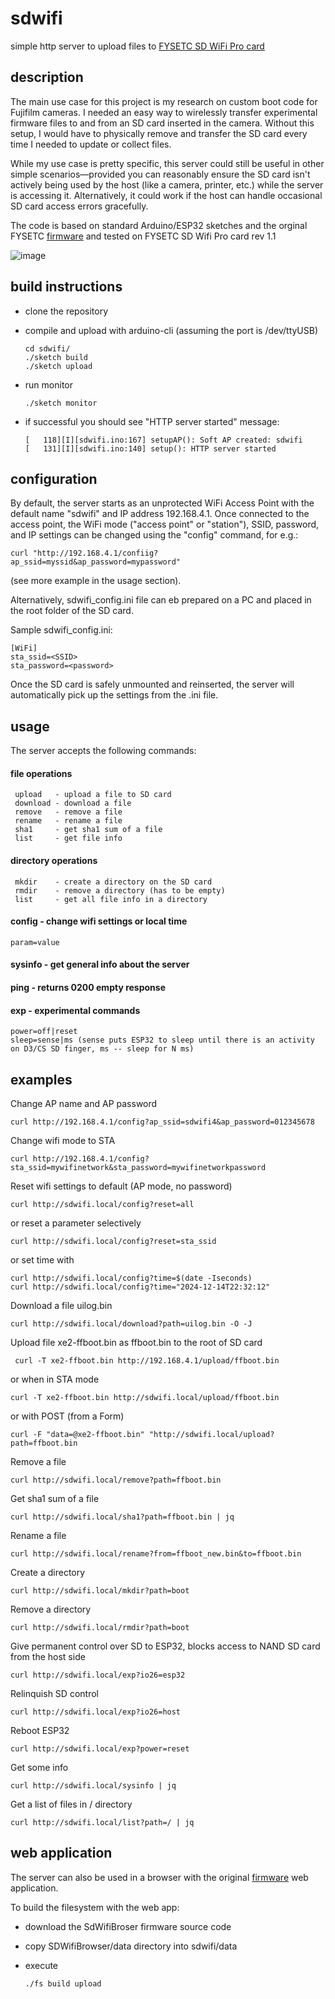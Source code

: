 # sdwifi

simple http server to upload files to [FYSETC SD WiFi Pro card](https://github.com/FYSETC/SD-WIFI-PRO)

## description
 
The main use case for this project is my research on custom boot code for Fujifilm cameras. I needed an easy way to wirelessly transfer experimental firmware files to and from an SD card inserted in the camera. Without this setup, I would have to physically remove and transfer the SD card every time I needed to update or collect files.

While my use case is pretty specific, this server could still be useful in other simple scenarios—provided you can reasonably ensure the SD card isn't actively being used by the host (like a camera, printer, etc.) while the server is accessing it. Alternatively, it could work if the host can handle occasional SD card access errors gracefully.

The code is based on standard Arduino/ESP32 sketches and the orginal FYSETC [firmware](https://github.com/FYSETC/SdWiFiBrowser) and tested on FYSETC SD Wifi Pro card rev 1.1

![image](https://github.com/user-attachments/assets/bac7d2be-150f-4b85-b5eb-42dadb482aca)


## build instructions

- clone the repository 

- compile and upload with arduino-cli (assuming the port is /dev/ttyUSB)

      cd sdwifi/
      ./sketch build 
      ./sketch upload

- run monitor

      ./sketch monitor

- if successful you should see "HTTP server started" message:

      [   118][I][sdwifi.ino:167] setupAP(): Soft AP created: sdwifi
      [   131][I][sdwifi.ino:140] setup(): HTTP server started

## configuration

By default, the server starts as an unprotected WiFi Access Point with the default name "sdwifi" and IP address 192.168.4.1. Once connected to the access point, the WiFi mode ("access point" or "station"), SSID, password, and IP settings can be changed using the "config" command, for e.g.:

    curl "http://192.168.4.1/confiig?ap_ssid=myssid&ap_password=mypassword"

(see more example in the usage section). 

Alternatively, sdwifi_config.ini file can eb prepared on a PC and placed in the root folder of the SD card. 

Sample sdwifi_config.ini:
```
[WiFi]
sta_ssid=<SSID>
sta_password=<password>
```
Once the SD card is safely unmounted and reinserted, the server will automatically pick up the settings from the .ini file.

## usage

The server accepts the following commands:

 #### file operations

     upload   - upload a file to SD card
     download - download a file
     remove   - remove a file
     rename   - rename a file
     sha1     - get sha1 sum of a file
     list     - get file info

 #### directory operations

     mkdir    - create a directory on the SD card
     rmdir    - remove a directory (has to be empty)
     list     - get all file info in a directory
 
 #### config   - change wifi settings or local time
 
    param=value
 
 #### sysinfo  - get general info about the server

 #### ping     - returns 0200 empty response

 #### exp      - experimental commands
 
    power=off|reset
    sleep=sense|ms (sense puts ESP32 to sleep until there is an activity on D3/CS SD finger, ms -- sleep for N ms)

 ## examples
   
   Change AP name and AP password
   
    curl http://192.168.4.1/config?ap_ssid=sdwifi4&ap_password=012345678
 
   Change wifi mode to STA
    
    curl http://192.168.4.1/config?sta_ssid=mywifinetwork&sta_password=mywifinetworkpassword
 
   Reset wifi settings to default (AP mode, no password)
    
    curl http://sdwifi.local/config?reset=all
 
   or reset a parameter selectively 
   
    curl http://sdwifi.local/config?reset=sta_ssid
 
   or set time with
   
    curl http://sdwifi.local/config?time=$(date -Iseconds)
    curl http://sdwifi.local/config?time="2024-12-14T22:32:12"
    

   Download a file uilog.bin 

    curl http://sdwifi.local/download?path=uilog.bin -O -J

   Upload file xe2-ffboot.bin as ffboot.bin to the root of SD card
    
     curl -T xe2-ffboot.bin http://192.168.4.1/upload/ffboot.bin
 
   or when in STA mode
   
    curl -T xe2-ffboot.bin http://sdwifi.local/upload/ffboot.bin

   or with POST (from a Form)
   
    curl -F "data=@xe2-ffboot.bin" "http://sdwifi.local/upload?path=ffboot.bin
   
   Remove a file
    
    curl http://sdwifi.local/remove?path=ffboot.bin
 
   Get sha1 sum of a file
    
    curl http://sdwifi.local/sha1?path=ffboot.bin | jq
 
   Rename a file
    
    curl http://sdwifi.local/rename?from=ffboot_new.bin&to=ffboot.bin
 
   Create a directory
    
    curl http://sdwifi.local/mkdir?path=boot
  
   Remove a directory
    
    curl http://sdwifi.local/rmdir?path=boot

   Give permanent control over SD to ESP32, blocks access to NAND SD card from the host side
     
    curl http://sdwifi.local/exp?io26=esp32
 
   Relinquish SD control
    
    curl http://sdwifi.local/exp?io26=host
 
   Reboot ESP32
    
    curl http://sdwifi.local/exp?power=reset

   Get some info
    
    curl http://sdwifi.local/sysinfo | jq

   Get a list of files in / directory
    
    curl http://sdwifi.local/list?path=/ | jq

## web application

The server can also be used in a browser with the original [firmware](https://github.com/FYSETC/SdWiFiBrowser) web application.

To build the filesystem with the web app:
  - download the SdWifiBroser firmware source code
  - copy SDWifiBrowser/data directory into sdwifi/data
  - execute

        ./fs build upload


